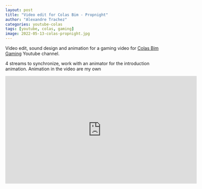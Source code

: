 ```yaml
---
layout: post
title: "Video edit for Colas Bim - Propnight"
author: "Alexandre Trachez"
categories: youtube-colas
tags: [youtube, colas, gaming]
image: 2022-05-13-colas-propnight.jpg
---
```


Video edit, sound design and animation for a gaming video for [Colas Bim Gaming](https://www.youtube.com/c/COLASBIMGAMING) Youtube channel.

4 streams to synchronize, work with an animator for the introduction animation. Animation in the video are my own

<iframe width="600" height="338" src="https://www.youtube.com/embed/tWRdYtWA1SU" title="Colas Bim Gaming - Propnight" frameborder="0" allow="autoplay; clipboard-write; encrypted-media; picture-in-picture" allowfullscreen></iframe>